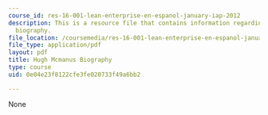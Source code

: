 ```yaml
---
course_id: res-16-001-lean-enterprise-en-espanol-january-iap-2012
description: This is a resource file that contains information regarding Hugh Mcmanus
  biography.
file_location: /coursemedia/res-16-001-lean-enterprise-en-espanol-january-iap-2012/0e04e23f8122cfe3fe020733f49a6bb2_MITRES_16_001IAP12_Hugh.pdf
file_type: application/pdf
layout: pdf
title: Hugh Mcmanus Biography
type: course
uid: 0e04e23f8122cfe3fe020733f49a6bb2

---
```

None
